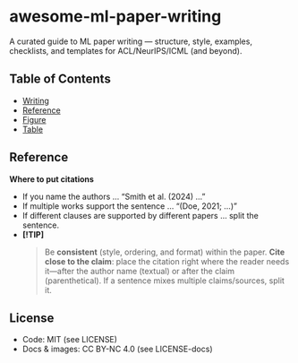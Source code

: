 # awesome-ml-paper-writing
A curated guide to ML paper writing — structure, style, examples, checklists, and templates for ACL/NeurIPS/ICML (and beyond).

## Table of Contents
- [Writing](#writing)
- [Reference](#reference)
- [Figure](#figure)
- [Table](#table)

## Reference
**Where to put citations**
- If you name the authors … “Smith et al. (2024) …”
- If multiple works support the sentence … “(Doe, 2021; …)”
- If different clauses are supported by different papers … split the sentence.
- **[!TIP]** 
    > Be **consistent** (style, ordering, and format) within the paper.
    > **Cite close to the claim**: place the citation right where the reader needs it—after the author name (textual) or after the claim (parenthetical). If a sentence mixes multiple claims/sources, split it.

## License
- Code: MIT (see LICENSE)
- Docs & images: CC BY-NC 4.0 (see LICENSE-docs)

